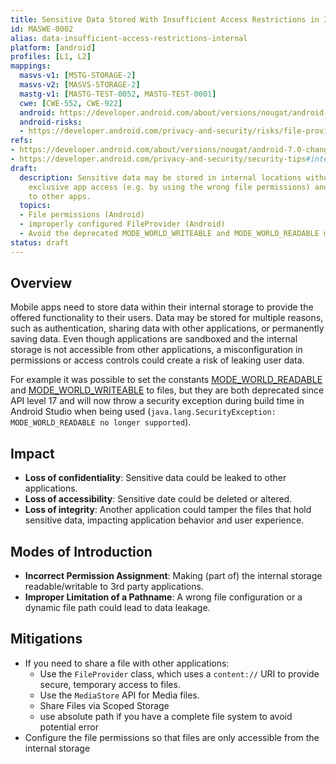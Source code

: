 ```yaml
---
title: Sensitive Data Stored With Insufficient Access Restrictions in Internal Locations
id: MASWE-0002
alias: data-insufficient-access-restrictions-internal
platform: [android]
profiles: [L1, L2]
mappings:
  masvs-v1: [MSTG-STORAGE-2]
  masvs-v2: [MASVS-STORAGE-2]
  mastg-v1: [MASTG-TEST-0052, MASTG-TEST-0001]
  cwe: [CWE-552, CWE-922]
  android: https://developer.android.com/about/versions/nougat/android-7.0-changes#permfilesys
  android-risks:
  - https://developer.android.com/privacy-and-security/risks/file-providers
refs:
- https://developer.android.com/about/versions/nougat/android-7.0-changes#permfilesys
- https://developer.android.com/privacy-and-security/security-tips#internal-storage
draft:
  description: Sensitive data may be stored in internal locations without ensuring
    exclusive app access (e.g. by using the wrong file permissions) and may be accessible
    to other apps.
  topics:
  - File permissions (Android)
  - improperly configured FileProvider (Android)
  - Avoid the deprecated MODE_WORLD_WRITEABLE and MODE_WORLD_READABLE modes for IPC files, see https://developer.android.com/privacy-and-security/security-tips#internal-storage. They don't provide the ability to limit data access to particular applications, and they don't provide any control of data format. If you want to share your data with other app processes, consider using a content provider instead, which offers read and write permissions to other apps and can make dynamic permission grants on a case-by-case basis.
status: draft
---
```


## Overview

Mobile apps need to store data within their internal storage to provide the offered functionality to their users. Data may be stored for multiple reasons, such as authentication, sharing data with other applications, or permanently saving data. Even though applications are sandboxed and the internal storage is not accessible from other applications, a misconfiguration in permissions or access controls could create a risk of leaking user data.

For example it was possible to set the constants [MODE_WORLD_READABLE](https://developer.android.com/reference/android/content/Context#MODE_WORLD_READABLE) and [MODE_WORLD_WRITEABLE](https://developer.android.com/reference/android/content/Context#MODE_WORLD_WRITEABLE) to files, but they are both deprecated since API level 17 and will now throw a security exception during build time in Android Studio when being used (`java.lang.SecurityException: MODE_WORLD_READABLE no longer supported`).

## Impact

- **Loss of confidentiality**: Sensitive data could be leaked to other applications.
- **Loss of accessibility**: Sensitive date could be deleted or altered.
- **Loss of integrity**:  Another application could tamper the files that hold sensitive data, impacting application behavior and user experience.

## Modes of Introduction

- **Incorrect Permission Assignment**: Making (part of) the  internal storage readable/writable to 3rd party applications.
- **Improper Limitation of a Pathname**: A wrong file configuration or a dynamic file path could lead to data leakage.

## Mitigations

- If you need to share a file with other applications:
    - Use the `FileProvider` class, which uses a `content://` URI to provide secure, temporary access to files.
    - Use the `MediaStore` API for Media files.
    - Share Files via Scoped Storage
    - use absolute path if you have a complete file system to avoid potential error
- Configure the file permissions so that files are only accessible from the internal storage
